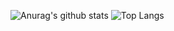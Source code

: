 ![Anurag's github stats](https://github-readme-stats.vercel.app/api?username=k-yomo&&show_icons=true&count_private=true&bg_color=30,e96443,904e95&title_color=fff&text_color=fff&icon_color=fff)
![Top Langs](https://github-readme-stats.vercel.app/api/top-langs/?username=k-yomo&layout=compact)
